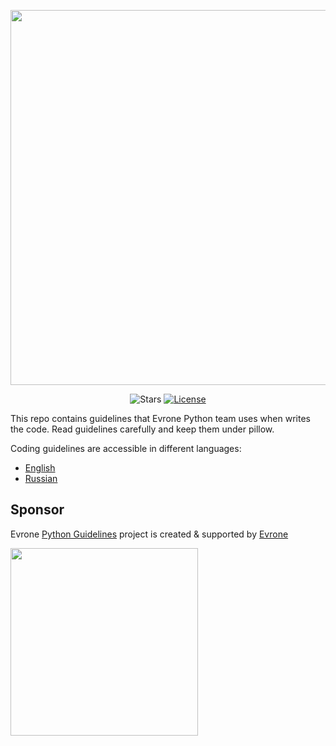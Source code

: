 <p align="center">
  <img src="https://user-images.githubusercontent.com/8825727/162880335-70c5bd1c-fe70-4a74-bf06-f6fb1d4e06a0.png" width="600px"/>
</p>

<p align="center">  
  <img alt="Stars" src="https://img.shields.io/github/stars/evrone/evrone-python-guidelines">
  <a href="https://github.com/evrone/evrone-python-guidelines/blob/master/LICENSE">
    <img alt="License" src="https://img.shields.io/github/license/evrone/evrone-python-guidelines">
  </a>
</p>


This repo contains guidelines that Evrone Python team uses when writes the code.
Read guidelines carefully and keep them under pillow.

Coding guidelines are accessible in different languages:
- [English](/EN.md)
- [Russian](/RU.md)


## Sponsor
Evrone [Python Guidelines](https://evrone.com/python-guidelines?utm_source=github&utm_medium=python-guidelines) project is created & supported by [Evrone](https://evrone.com?utm_source=github&utm_medium=python-guidelines)

[<img src="https://evrone.com/logo/evrone-sponsored-logo.png" width=300>](https://evrone.com?utm_source=github&utm_medium=python-guidelines)
